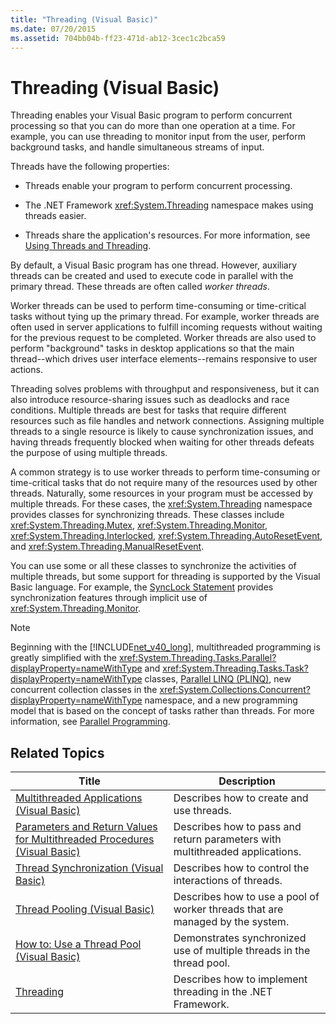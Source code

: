 ```yaml
---
title: "Threading (Visual Basic)"
ms.date: 07/20/2015
ms.assetid: 704bb04b-ff23-471d-ab12-3cec1c2bca59
---
```

# Threading (Visual Basic)
Threading enables your Visual Basic program to perform concurrent processing so that you can do more than one operation at a time. For example, you can use threading to monitor input from the user, perform background tasks, and handle simultaneous streams of input.  

 Threads have the following properties:  

- Threads enable your program to perform concurrent processing.  

- The .NET Framework <xref:System.Threading> namespace makes using threads easier.  

- Threads share the application's resources. For more information, see [Using Threads and Threading](../../../../standard/threading/using-threads-and-threading.md).  

 By default, a Visual Basic program has one thread. However, auxiliary threads can be created and used to execute code in parallel with the primary thread. These threads are often called *worker threads*.  

 Worker threads can be used to perform time-consuming or time-critical tasks without tying up the primary thread. For example, worker threads are often used in server applications to fulfill incoming requests without waiting for the previous request to be completed. Worker threads are also used to perform "background" tasks in desktop applications so that the main thread--which drives user interface elements--remains responsive to user actions.  

 Threading solves problems with throughput and responsiveness, but it can also introduce resource-sharing issues such as deadlocks and race conditions. Multiple threads are best for tasks that require different resources such as file handles and network connections. Assigning multiple threads to a single resource is likely to cause synchronization issues, and having threads frequently blocked when waiting for other threads defeats the purpose of using multiple threads.  

 A common strategy is to use worker threads to perform time-consuming or time-critical tasks that do not require many of the resources used by other threads. Naturally, some resources in your program must be accessed by multiple threads. For these cases, the <xref:System.Threading> namespace provides classes for synchronizing threads. These classes include <xref:System.Threading.Mutex>, <xref:System.Threading.Monitor>, <xref:System.Threading.Interlocked>, <xref:System.Threading.AutoResetEvent>, and <xref:System.Threading.ManualResetEvent>.  

 You can use some or all these classes to synchronize the activities of multiple threads, but some support for threading is supported by the Visual Basic language. For example, the [SyncLock Statement](../../../../visual-basic/language-reference/statements/synclock-statement.md) provides synchronization features through implicit use of <xref:System.Threading.Monitor>.  

> [!NOTE]
>  Beginning with the [!INCLUDE[net_v40_long](~/includes/net-v40-long-md.md)], multithreaded programming is greatly simplified with the <xref:System.Threading.Tasks.Parallel?displayProperty=nameWithType> and <xref:System.Threading.Tasks.Task?displayProperty=nameWithType> classes, [Parallel LINQ (PLINQ)](https://msdn.microsoft.com/library/dd460688), new concurrent collection classes in the <xref:System.Collections.Concurrent?displayProperty=nameWithType> namespace, and a new programming model that is based on the concept of tasks rather than threads. For more information, see [Parallel Programming](../../../../standard/parallel-programming/index.md).  

## Related Topics  


|                                                                                                 Title                                                                                                  |                                  Description                                  |
|--------------------------------------------------------------------------------------------------------------------------------------------------------------------------------------------------------|-------------------------------------------------------------------------------|
|                                [Multithreaded Applications (Visual Basic)](../../../../visual-basic/programming-guide/concepts/threading/multithreaded-applications.md)                                |                   Describes how to create and use threads.                    |
| [Parameters and Return Values for Multithreaded Procedures (Visual Basic)](../../../../visual-basic/programming-guide/concepts/threading/parameters-and-return-values-for-multithreaded-procedures.md) | Describes how to pass and return parameters with multithreaded applications.  |
|                                    [Thread Synchronization (Visual Basic)](../../../../visual-basic/programming-guide/concepts/threading/thread-synchronization.md)                                    |             Describes how to control the interactions of threads.             |
|                                            [Thread Pooling (Visual Basic)](../../../../visual-basic/programming-guide/concepts/threading/thread-pooling.md)                                            | Describes how to use a pool of worker threads that are managed by the system. |
|                                 [How to: Use a Thread Pool (Visual Basic)](../../../../visual-basic/programming-guide/concepts/threading/how-to-use-a-thread-pool.md)                                  |     Demonstrates synchronized use of multiple threads in the thread pool.     |
|                                                                          [Threading](../../../../standard/threading/index.md)                                                                          |          Describes how to implement threading in the .NET Framework.          |

